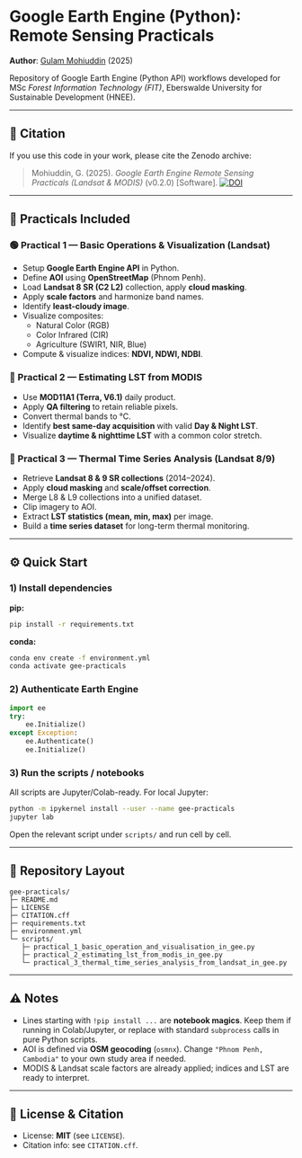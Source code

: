 # Google Earth Engine (Python): Remote Sensing Practicals

**Author**: [Gulam Mohiuddin](https://www.linkedin.com/in/mohigeo33/) (2025)  

Repository of Google Earth Engine (Python API) workflows developed for MSc *Forest Information Technology (FIT)*, Eberswalde University for Sustainable Development (HNEE).

---

## 📑 Citation

If you use this code in your work, please cite the Zenodo archive:

> Mohiuddin, G. (2025). *Google Earth Engine Remote Sensing Practicals (Landsat & MODIS)* (v0.2.0) [Software]. [![DOI](https://zenodo.org/badge/DOI/10.5281/zenodo.17121725.svg)](https://doi.org/10.5281/zenodo.17121725)

---

## 📂 Practicals Included

### 🟢 Practical 1 — Basic Operations & Visualization (Landsat)
- Setup **Google Earth Engine API** in Python.  
- Define **AOI** using **OpenStreetMap** (Phnom Penh).  
- Load **Landsat 8 SR (C2 L2)** collection, apply **cloud masking**.  
- Apply **scale factors** and harmonize band names.  
- Identify **least-cloudy image**.  
- Visualize composites:
  - Natural Color (RGB)
  - Color Infrared (CIR)
  - Agriculture (SWIR1, NIR, Blue)  
- Compute & visualize indices: **NDVI, NDWI, NDBI**.  

### 🔵 Practical 2 — Estimating LST from MODIS
- Use **MOD11A1 (Terra, V6.1)** daily product.  
- Apply **QA filtering** to retain reliable pixels.  
- Convert thermal bands to °C.  
- Identify **best same-day acquisition** with valid **Day & Night LST**.  
- Visualize **daytime & nighttime LST** with a common color stretch.  

### 🔴 Practical 3 — Thermal Time Series Analysis (Landsat 8/9)
- Retrieve **Landsat 8 & 9 SR collections** (2014–2024).  
- Apply **cloud masking** and **scale/offset correction**.  
- Merge L8 & L9 collections into a unified dataset.  
- Clip imagery to AOI.  
- Extract **LST statistics (mean, min, max)** per image.  
- Build a **time series dataset** for long-term thermal monitoring.  

---

## ⚙️ Quick Start

### 1) Install dependencies

**pip:**
```bash
pip install -r requirements.txt
```

**conda:**
```bash
conda env create -f environment.yml
conda activate gee-practicals
```

### 2) Authenticate Earth Engine

```python
import ee
try:
    ee.Initialize()
except Exception:
    ee.Authenticate()
    ee.Initialize()
```

### 3) Run the scripts / notebooks

All scripts are Jupyter/Colab-ready. For local Jupyter:

```bash
python -m ipykernel install --user --name gee-practicals
jupyter lab
```

Open the relevant script under `scripts/` and run cell by cell.

---

## 📂 Repository Layout

```
gee-practicals/
├─ README.md
├─ LICENSE
├─ CITATION.cff
├─ requirements.txt
├─ environment.yml
└─ scripts/
   ├─ practical_1_basic_operation_and_visualisation_in_gee.py
   ├─ practical_2_estimating_lst_from_modis_in_gee.py
   └─ practical_3_thermal_time_series_analysis_from_landsat_in_gee.py
```

---

## ⚠️ Notes

- Lines starting with `!pip install ...` are **notebook magics**. Keep them if running in Colab/Jupyter, or replace with standard `subprocess` calls in pure Python scripts.  
- AOI is defined via **OSM geocoding** (`osmnx`). Change `"Phnom Penh, Cambodia"` to your own study area if needed.  
- MODIS & Landsat scale factors are already applied; indices and LST are ready to interpret.  

---

## 📜 License & Citation

- License: **MIT** (see `LICENSE`).  
- Citation info: see `CITATION.cff`.  
